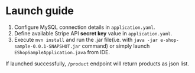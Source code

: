 # Launch guide

1. Configure MySQL connection details in `application.yaml`.
2. Define available Stripe API **secret key** value in `application.yaml`.
3. Execute `mvn install` and run the .jar file(i.e. with `java -jar e-shop-sample-0.0.1-SNAPSHOT.jar` command) or simply launch `EShopSampleApplication.java` from IDE.


If launched successfully, `/product` endpoint will return products as json list.
